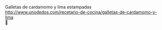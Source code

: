 Galletas de cardamomo y lima estampadas	http://www.unodedos.com/recetario-de-cocina/galletas-de-cardamomo-y-lima	
਍